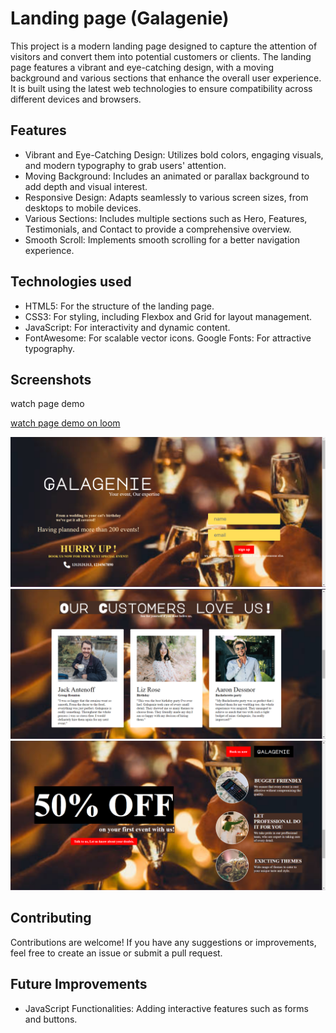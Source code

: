 
# Landing page (Galagenie)

This project is a modern landing page designed to capture the attention of visitors and convert them into potential customers or clients. The landing page features a vibrant and eye-catching design, with a moving background and various sections that enhance the overall user experience. It is built using the latest web technologies to ensure compatibility across different devices and browsers.


## Features

* Vibrant and Eye-Catching Design: Utilizes bold colors, engaging visuals, and modern typography to grab users' attention.
* Moving Background: Includes an animated or parallax background to add depth and visual interest.
* Responsive Design: Adapts seamlessly to various screen sizes, from desktops to mobile devices.
* Various Sections: Includes multiple sections such as Hero, Features, Testimonials, and Contact to provide a comprehensive overview.
* Smooth Scroll: Implements smooth scrolling for a better navigation experience.

## Technologies used

* HTML5: For the structure of the landing page.
* CSS3: For styling, including Flexbox and Grid for layout management.
* JavaScript: For interactivity and dynamic content.
* FontAwesome: For scalable vector icons.
Google Fonts: For attractive typography.

## Screenshots
watch page demo

[watch page demo on loom](https://www.loom.com/share/fc16025aeafd4cd7b37c68373eaac5ef?sid=60d24e75-4efb-49d4-b519-c578a63af70b)

![image 1](/result/galagenie1.png)
![image 2](/result/galagenie2.png)
![image 3](/result/galagenie3.png)


## Contributing

Contributions are welcome! If you have any suggestions or improvements, feel free to create an issue or submit a pull request.

## Future Improvements

* JavaScript Functionalities: Adding interactive features such as forms and buttons.

